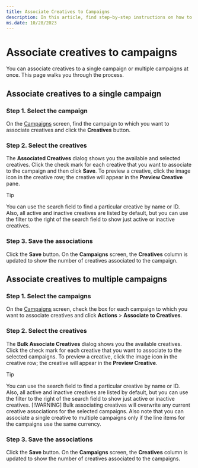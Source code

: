```yaml
---
title: Associate Creatives to Campaigns
description: In this article, find step-by-step instructions on how to associate creatives to a single campaign or multiple campaigns.
ms.date: 10/28/2023
---
```


# Associate creatives to campaigns

You can associate creatives to a single campaign or multiple campaigns at once. This page walks you through the process.

## Associate creatives to a single campaign

### Step 1. Select the campaign

On the [Campaigns](explore-campaigns.md) screen, find the campaign to which you want to associate creatives and click the **Creatives** button.

### Step 2. Select the creatives

The **Associated Creatives** dialog shows you the available and selected creatives. Click the check mark for each creative that you want to associate to the campaign and then click **Save**. To preview a creative, click the image icon in the creative row; the creative will appear in the **Preview Creative** pane.

> [!TIP]
> You can use the search field to find a particular creative by name or ID. Also, all active and inactive creatives are listed by default, but you can use the filter to the right of the search field to show just active or inactive creatives.

### Step 3. Save the associations

Click the **Save** button. On the **Campaigns** screen, the **Creatives** column is updated to show the number of creatives associated to the campaign.

## Associate creatives to multiple campaigns

### Step 1. Select the campaigns

On the [Campaigns](explore-campaigns.md) screen, check the box for each campaign to which you want to associate creatives and click **Actions** > **Associate to Creatives**.

### Step 2. Select the creatives

The **Bulk Associate Creatives** dialog shows you the available creatives. Click the check mark for each creative that you want to associate to the selected campaigns. To preview a creative, click the image icon in the creative row; the creative will appear in the **Preview Creative**.

> [!TIP]
> You can use the search field to find a particular creative by name or ID. Also, all active and inactive creatives are listed by default, but you can use the filter to the right of the search field to show just active or inactive creatives.
> [!WARNING]
> Bulk associating creatives will overwrite any current creative associations for the selected campaigns. Also note that you can associate a single creative to multiple campaigns only if the line items for the campaigns use the same currency.

### Step 3. Save the associations

Click the **Save** button. On the **Campaigns** screen, the **Creatives** column is updated to show the number of creatives associated to the campaigns.
